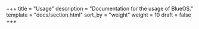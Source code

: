 +++
title = "Usage"
description = "Documentation for the usage of BlueOS."
template = "docs/section.html"
sort_by = "weight"
weight = 10
draft = false
+++
